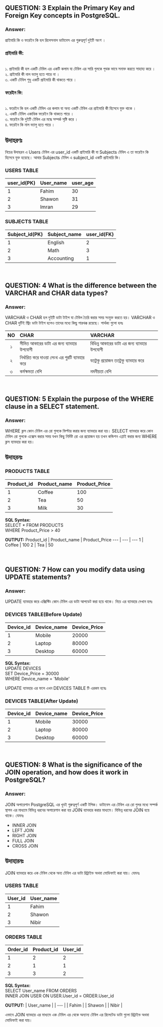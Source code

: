 ## QUESTION: 3 Explain the Primary Key and Foreign Key concepts in PostgreSQL.

### Answer:

প্রাইমারি কি ও ফরেইন কি হল রিলেসনাল ডাটাবেস এর গুরুত্বপূর্ণ দুইটি অংশ ।

### প্রাইমারি কী:
<br>
১. প্রাইমারি কী হল একটি টেবিল এর একটি কলাম যা টেবিল এর সারি গুলকে পৃথক ভাবে সনাক্ত করতে সাহায্য করে ।<br>
২. প্রাইমারি কী নাল ভ্যালু হতে পারে না ।<br>
৩. একটি টেবিল শুধু একটি প্রাইমারি কী থাকতে পারে ।


### ফরেইন কি:
<br>
১. ফরেইন কি হল একটি টেবিল এর কলাম যা অন্য একটি টেবিল এর প্রাইমারি কী হিসেবে যুক্ত থাকে ।<br>
২. একটি টেবিল একাধিক ফরেইন কি থাকতে পারে ।<br>
৩. ফরেইন কি দুইটি টেবিল এর মদ্ধে সম্পর্ক সৃষ্টি করে ।<br>
৪. ফরেইন কি নাল ভ্যালু হতে পারে ।

<br>

## উদাহরণঃ

নিচের উদাহরন এ Users টেবিল এর user_id একটি প্রাইমারি কী যা Subjects টেবিল এ তা ফরেইন কি হিসেবে
যুক্ত হয়েছে। আবার Subjects টেবিল এ subject_id একটি প্রাইমারি কি।


### USERS TABLE
 user_id(PK) | User_name | user_age
 --- | --- | --- 
 1 | Fahim | 30
 2 | Shawon | 31
 3 | Imran | 29
 
 ### SUBJECTS TABLE
 Subject_id(PK) | Subject_name | user_id(FK)
 --- | --- | --- 
 1 | English | 2
 2 | Math | 3
 3 | Accounting | 1

<br>

 ## QUESTION: 4 What is the difference between the VARCHAR and CHAR data types?

 ### Answer:

VARCHAR ও CHAR হল দুইটি ডাটা টাইপ যা টেবিল তৈরি করার সময় সংযুক্ত করতে হয়। VARCHAR ও CHAR দুটিই
স্ট্রিং ডাটা টাইপ হলেও তাদের মধ্যে কিছু পারথক্ক রয়েছে। পার্থক্য গুলো হলঃ

NO | CHAR | VARCHAR
 :---: | :--- | :--- 
 ১ | সীমিত আকারের ডাটা এর জন্য ব্যাবহার উপযোগী | বিভিন্ন আকারের ডাটা এর জন্য ব্যাবহার উপযোগী
 ২ | নির্ধারিত করে দাওয়া লেংথ এর পুরটি ব্যাবহার করে | যতটুকু প্রয়োজন ততটুকু ব্যাবহার করে
 ৩ | কর্মক্ষমতা বেশি | নমনীয়তা বেশি


<br>

 ## QUESTION: 5 Explain the purpose of the WHERE clause in a SELECT statement.

 ### Answer:

 WHERE ক্লস কোন টেবিল এর রো গুলকে ফিল্টার করার জন্য ব্যাবহার করা হয়। SELECT ব্যাবহার করে কোন টেবিল রো 
 গুলকে এক্সেস করার সময় যখন কিছু নির্দিষ্ট রো এর প্রয়োজন হয় তখন কন্ডিশন এপ্লাই করার জন্য WHERE ক্লস ব্যাবহার করা হয়। 

## উদাহরনঃ

 ### PRODUCTS TABLE
 Product_id | Product_name | Product_Price
 --- | --- | --- 
 1 | Coffee | 100
 2 | Tea | 50
 3 | Milk | 30


**SQL Syntax:**<br>
 SELECT * FROM PRODUCTS<br>
 WHERE Product_Price > 40


 **OUTPUT:**
 Product_id | Product_name | Product_Price
 --- | --- | --- 
 1 | Coffee | 100
 2 | Tea | 50


 <br>

 ## QUESTION: 7 How can you modify data using UPDATE statements?

 ### Answer:

UPDATE ব্যাবহার করে এক্সিস্টিং কোন টেবিল এর ডাটা আপডেট করা হয়ে থাকে। নিচে এর ব্যাবহার দেখান হলঃ

### DEVICES TABLE(Before Update)
 Device_id | Device_name | Device_Price
 --- | --- | --- 
 1 | Mobile | 20000
 2 | Laptop | 80000
 3 | Desktop | 60000
 

**SQL Syntax:**
<br>
UPDATE DEVICES<br>
SET Device_Price = 30000<br>
WHERE Device_name = 'Mobile'

UPDATE ব্যাবহার এর ফলে এখন DEVICES TABLE টি এরকম হবেঃ

### DEVICES TABLE(After Update)
 Device_id | Device_name | Device_Price
 --- | --- | --- 
 1 | Mobile | 30000
 2 | Laptop | 80000
 3 | Desktop | 60000



<br>

 ## QUESTION: 8 What is the significance of the JOIN operation, and how does it work in PostgreSQL?

 ### Answer:

 JOIN অপারেশান PostgreSQL এর খুবই গুরুত্বপূর্ণ একটি টপিক। ডাটাবেস এর টেবিল এর রো গুলর মধ্যে সম্পর্ক স্থাপন এর মাধ্যমে বিভিন্ন ধরনের অপারেশান করা হয় JOIN ব্যাবহার করার মাধ্যমে। বিভিন্ন ধরনের JOIN হয়ে থাকে। যেমনঃ 
 - INNER JOIN
 - LEFT JOIN
 - RIGHT JOIN
 - FULL JOIN 
 - CROSS JOIN

## উদাহারনঃ

 JOIN ব্যাবহার করে এক টেবিল থেকে অন্য টেবিল এর ডাটা রিট্রাইভ অথবা মোডিফাই করা যায়। যেমনঃ

 ### USERS TABLE
 User_id | User_name
 --- | ---
 1 | Fahim 
 2 | Shawon
 3 | Nibir


 ### ORDERS TABLE
 Order_id | Product_id | User_id
 --- | --- | --- 
 1 | 2 | 2
 2 | 1 | 1
 3 | 3 | 2


 **SQL Syntax:**
<br>
SELECT User_name FROM ORDERS<br>
INNER JOIN USER ON USER.User_id = ORDER.User_id


 **OUTPUT:**
| User_name |
| --- |
| Fahim |
| Shawon |
| Nibir |

এভাবে JOIN ব্যাবহার এর মাধ্যমে এক টেবিল এর থেকে অন্যান্য টেবিল এর রিলেটেড ডাটা গুলো রিট্রাইভ অথবা মোডিফাই করা যায়।